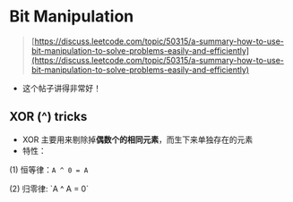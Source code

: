 # Bit Manipulation

> [https://discuss.leetcode.com/topic/50315/a-summary-how-to-use-bit-manipulation-to-solve-problems-easily-and-efficiently](https://discuss.leetcode.com/topic/50315/a-summary-how-to-use-bit-manipulation-to-solve-problems-easily-and-efficiently)

* 这个帖子讲得非常好！

## XOR \(^\) tricks

* XOR 主要用来剔除掉**偶数个的相同元素**，而生下来单独存在的元素
* 特性： 

\(1\) 恒等律：`A ^ 0 = A`

\(2\) 归零律:  \`A ^ A = 0\`  


